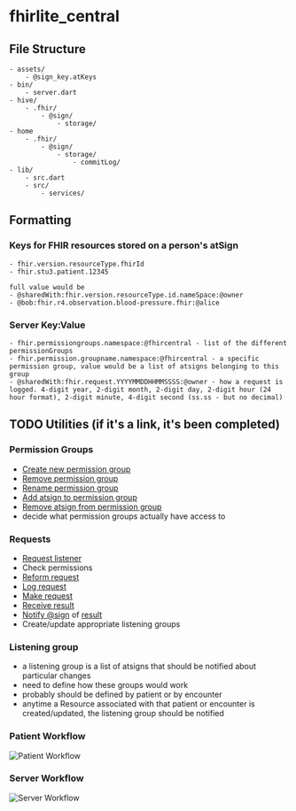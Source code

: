 # fhirlite_central

## File Structure

    - assets/
        - @sign_key.atKeys
    - bin/
        - server.dart
    - hive/
        - .fhir/
            - @sign/
                - storage/
    - home
        - .fhir/
            - @sign/
                - storage/
                    - commitLog/
    - lib/
        - src.dart
        - src/
            - services/

## Formatting

### Keys for FHIR resources stored on a person's atSign

    - fhir.version.resourceType.fhirId
    - fhir.stu3.patient.12345  

    full value would be
    - @sharedWith:fhir.version.resourceType.id.nameSpace:@owner
    - @bob:fhir.r4.observation.blood-pressure.fhir:@alice 

### Server Key:Value

    - fhir.permissiongroups.namespace:@fhircentral - list of the different permissionGroups
    - fhir.permission.groupname.namespace:@fhircentral - a specific permission group, value would be a list of atsigns belonging to this group
    - @sharedWith:fhir.request.YYYYMMDDHHMMSSSS:@owner - how a request is logged. 4-digit year, 2-digit month, 2-digit day, 2-digit hour (24 hour format), 2-digit minute, 4-digit second (ss.ss - but no decimal)

## TODO Utilities (if it's a link, it's been completed)

### Permission Groups

- [Create new permission group](https://github.com/fhir-fli/fhirlite_central/blob/main/lib/services/at_permissions.dart#L74)
- [Remove permission group](https://github.com/fhir-fli/fhirlite_central/blob/main/lib/services/at_permissions.dart#L101)
- [Rename permission group](https://github.com/fhir-fli/fhirlite_central/blob/main/lib/services/at_permissions.dart#L129)
- [Add atsign to permission group](https://github.com/fhir-fli/fhirlite_central/blob/main/lib/services/at_permissions.dart#L15)
- [Remove atsign from permission group](https://github.com/fhir-fli/fhirlite_central/blob/main/lib/services/at_permissions.dart#L44)
- decide what permission groups actually have access to

### Requests

- [Request listener](https://github.com/fhir-fli/fhirlite_central/blob/main/bin/server.dart#L11)
- Check permissions
- [Reform request](https://github.com/fhir-fli/fhirlite_central/blob/main/bin/server.dart#L19)
- [Log request](https://github.com/fhir-fli/fhirlite_central/blob/main/lib/services/log_request.dart)
- [Make request](https://github.com/fhir-fli/fhirlite_central/blob/main/lib/services/make_request.dart)
- [Receive result](https://github.com/fhir-fli/fhirlite_central/blob/main/bin/server.dart#L29)
- [Notify @sign](https://github.com/fhir-fli/fhirlite_central/blob/main/lib/services/at_notify.dart) of [result](https://github.com/fhir-fli/fhirlite_central/blob/main/bin/server.dart#L31)
- Create/update appropriate listening groups

### Listening group

- a listening group is a list of atsigns that should be notified about particular changes
- need to define how these groups would work
- probably should be defined by patient or by encounter
- anytime a Resource associated with that patient or encounter is created/updated, the listening group should be notified

### Patient Workflow

![Patient Workflow](https://github.com/fhir-fli/at_fhir/blob/main/png/patient_workflow.png)

### Server Workflow

![Server Workflow](https://github.com/fhir-fli/at_fhir/blob/main/png/server_workflow.png)
